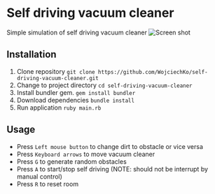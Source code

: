# Self driving vacuum cleaner

Simple simulation of self driving vacuum cleaner
![Screen shot](https://raw.githubusercontent.com/WojciechKo/self-driving-vacuum-cleaner/master/img/screen.png "Screen shot")

## Installation
1. Clone repository `git clone https://github.com/WojciechKo/self-driving-vacuum-cleaner.git`
2. Change to project directory `cd self-driving-vacuum-cleaner`
3. Install bundler gem. `gem install bundler`
4. Download dependencies `bundle install`
5. Run application `ruby main.rb`

## Usage
- Press `Left mouse button` to change dirt to obstacle or vice versa
- Press `Keyboard arrows` to move vacuum cleaner
- Press `G` to generate random obstacles
- Press `A` to start/stop self driving (NOTE: should not be interrupt by manual control)
- Press `R` to reset room
